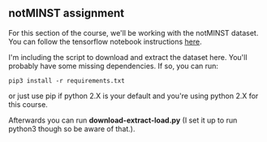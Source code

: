## notMINST assignment

For this section of the course, we'll be working with the notMINST dataset. You can follow the tensorflow notebook instructions [here](https://github.com/tensorflow/tensorflow/blob/master/tensorflow/examples/udacity/1_notmnist.ipynb).

I'm including the script to download and extract the dataset here. You'll probably have some missing dependencies. If so, you can run:

`pip3 install -r requirements.txt`

or just use pip if python 2.X is your default and you're using python 2.X for this course.

Afterwards you can run **download-extract-load.py** (I set it up to run python3 though so be aware of that.).
